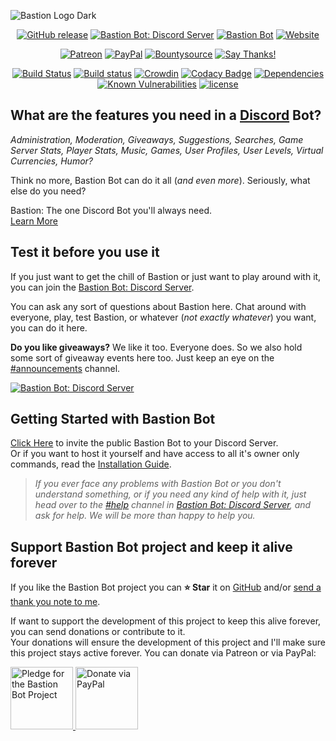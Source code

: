 ![Bastion Logo Dark](https://resources.bastionbot.org/logos/Bastion_Logotype_CD.png)

<div align='center'>

[![GitHub release](https://img.shields.io/github/release/TheBastionBot/Bastion.svg?style=flat&label=Bastion)](https://github.com/TheBastionBot/Bastion/releases)
[![Bastion Bot: Discord Server](https://discordapp.com/api/guilds/267022940967665664/embed.png)](https://discord.gg/fzx8fkt)
[![Bastion Bot](https://discordbots.org/api/widget/status/267035345537728512.svg)](https://discordapp.com/oauth2/authorize?client_id=267035345537728512&scope=bot&permissions=2146958463)
[![Website](https://img.shields.io/website-up-down-green-red/https/bastionbot.org.svg?label=Website)](https://bastionbot.org)  

[![Patreon](https://img.shields.io/badge/be-patron-orange.svg)](https://patreon.com/bastionbot)
[![PayPal](https://img.shields.io/badge/paypal-me-blue.svg)](https://paypal.me/snkrsnkampa)
[![Bountysource](https://img.shields.io/bountysource/team/bastion/activity.svg)](https://salt.bountysource.com/teams/bastion)
[![Say Thanks!](https://img.shields.io/badge/Say%20Thanks-!-1EAEDB.svg)](https://saythanks.io/to/k3rn31p4nic)  

[![Build Status](https://travis-ci.org/TheBastionBot/Bastion.svg?branch=master)](https://travis-ci.org/TheBastionBot/Bastion)
[![Build status](https://ci.appveyor.com/api/projects/status/1nb6ed6j4j4eoy3w/branch/master?svg=true&retina=true)](https://ci.appveyor.com/project/k3rn31p4nic/bastion/branch/master)
[![Crowdin](https://d322cqt584bo4o.cloudfront.net/bastion/localized.svg)](http://i18n.bastionbot.org/project/bastion)
[![Codacy Badge](https://api.codacy.com/project/badge/Grade/7cac2730252247819a559caa2aad4fab)](https://www.codacy.com/app/snkrsnkampa/Bastion?utm_source=github.com&utm_medium=referral&utm_content=TheBastionBot/Bastion&utm_campaign=badger)
[![Dependencies](https://david-dm.org/TheBastionBot/Bastion.svg)](https://david-dm.org/TheBastionBot/Bastion)
[![Known Vulnerabilities](https://snyk.io/test/github/thebastionbot/bastion/badge.svg?targetFile=package.json)](https://snyk.io/test/github/thebastionbot/bastion?targetFile=package.json)
[![license](https://img.shields.io/github/license/TheBastionBot/Bastion.svg)](LICENSE)

</div>

## What are the features you need in a [Discord](https://discordapp.com) Bot?
*Administration, Moderation, Giveaways, Suggestions, Searches, Game Server Stats, Player Stats,
Music, Games, User Profiles, User Levels, Virtual Currencies, Humor?*  

Think no more, Bastion Bot can do it all (*and even more*).
Seriously, what else do you need?  

Bastion: The one Discord Bot you'll always need.  
[Learn More](https://bastionbot.org 'Visit Bastion Bot website to Learn More')

## Test it before you use it
If you just want to get the chill of Bastion or just want to play around with
it, you can join the [Bastion Bot: Discord Server](https://discord.gg/fzx8fkt).

You can ask any sort of questions about Bastion here.
Chat around with everyone, play, test Bastion, or whatever
(*not exactly whatever*) you want, you can do it here.

**Do you like giveaways?** We like it too. Everyone does.
So we also hold some sort of giveaway events here too.
Just keep an eye on the [#announcements]() channel.  

[![Bastion Bot: Discord Server](https://discordapp.com/api/guilds/267022940967665664/embed.png?style=banner2)](https://discord.gg/fzx8fkt)

## Getting Started with Bastion Bot
[Click Here](https://discordapp.com/oauth2/authorize?client_id=267035345537728512&scope=bot&permissions=2146958463)
to invite the public Bastion Bot to your Discord Server.  
Or if you want to host it yourself and have access to all it's owner only
commands, read the [Installation Guide](https://docs.bastionbot.org).

> *If you ever face any problems with Bastion Bot or you don't understand*
> *something, or if you need any kind of help with it, just head over to the*
> *[#help](https://discord.gg/fzx8fkt) channel in*
> *[Bastion Bot: Discord Server](https://discord.gg/fzx8fkt), and ask for help.*
> *We will be more than happy to help you.*

## Support Bastion Bot project and keep it alive forever
If you like the Bastion Bot project you can **⭐ Star** it on
[GitHub](https://github.com/TheBastionBot/Bastion) and/or
[send a thank you note to me](https://saythanks.io/to/k3rn31p4nic).  

If want to support the development of this project to keep this alive forever,
you can send donations or contribute to it.  
Your donations will ensure the development of this project and I'll make sure
this project stays active forever. You can donate via Patreon or via PayPal:

<a href="https://www.patreon.com/bastionbot" title="Pledge for the Bastion Bot Project">
<img src="https://s7.postimg.org/m5awszoyz/patreon.jpg" alt="Pledge for the Bastion Bot Project" height="100" />
</a>
<a href="https://paypal.me/snkrsnkampa" title="Donate via PayPal">
<img src="https://s1.postimg.org/wbhh3ef5b/paypal.jpg" alt="Donate via PayPal" height="100" />
</a>
<!-- [![patreon.jpg](https://s7.postimg.org/m5awszoyz/patreon.jpg)](https://www.patreon.com/bastionbot) -->
<!-- [![paypal.jpg](https://s1.postimg.org/wbhh3ef5b/paypal.jpg)](https://paypal.me/snkrsnkampa) -->
